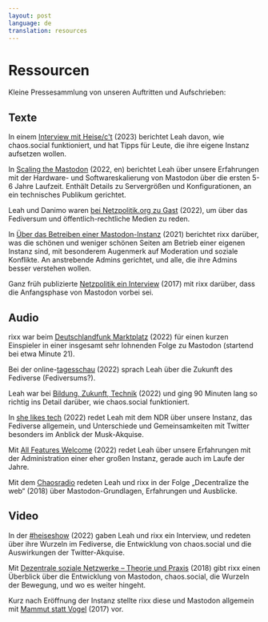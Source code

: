 ```yaml
---
layout: post
language: de
translation: resources
---
```

# Ressourcen

Kleine Pressesammlung von unseren Auftritten und Aufschrieben:

## Texte

In einem [Interview mit
Heise/c't](https://www.heise.de/hintergrund/Mastodon-Instanz-chaos-social-Admin-Leah-Oswald-berichtet-ueber-ihre-Erfahrungen-7468272.html)
(2023) berichtet Leah davon, wie chaos.social funktioniert, und hat Tipps für Leute, die ihre eigene Instanz aufsetzen
wollen.

In [Scaling the Mastodon](https://leah.is/posts/scaling-the-mastodon/) (2022, en) berichtet Leah über unsere Erfahrungen
mit der Hardware- und Softwareskalierung von Mastodon über die ersten 5-6 Jahre Laufzeit. Enthält Details zu
Servergrößen und Konfigurationen, an ein technisches Publikum gerichtet.

Leah und Danimo waren [bei Netzpolitik.org zu
Gast](https://netzpolitik.org/2022/neues-aus-dem-fernsehrat-86-stimmen-aus-dem-fediverse/) (2022), um über das
Fediversum und öffentlich-rechtliche Medien zu reden.

In [Über das Betreiben einer Mastodon-Instanz](https://rixx.de/de/blog/on-running-a-mastodon-instance/) (2021) berichtet
rixx darüber, was die schönen und weniger schönen Seiten am Betrieb einer eigenen Instanz sind, mit besonderem Augenmerk
auf Moderation und soziale Konflikte. An anstrebende Admins gerichtet, und alle, die ihre Admins besser verstehen
wollen.

Ganz früh publizierte [Netzpolitik ein
Interview](https://netzpolitik.org/2017/interview-die-anfangsphase-des-alternativen-sozialen-netzwerks-mastodon-ist-vorueber/)
(2017) mit rixx darüber, dass die Anfangsphase von Mastodon vorbei sei.

## Audio

rixx war beim [Deutschlandfunk
Marktplatz](https://www.deutschlandfunk.de/marktplatz-29-12-2022-alternativen-zu-twitter-tiktok-facebook-und-co-dlf-b9ae9ddc-100.html)
(2022) für einen kurzen Einspieler in einer insgesamt sehr lohnenden Folge zu Mastodon (startend bei etwa Minute 21).

Bei der online-[tagesschau](https://www.youtube.com/watch?v=Vn3trbEbQ8Y&t=180s) (2022) sprach Leah über die Zukunft des
Fediverse (Fediversums?).

Leah war bei [Bildung, Zukunft,
Technik](https://bildung-zukunft-technik.de/2022/12/16/bzt098-moderation-einer-mastodon-instanz/) (2022) und ging 90
Minuten lang so richtig ins Detail darüber, wie chaos.social funktioniert.

In [she likes
tech](https://www.ardaudiothek.de/episode/she-likes-tech-der-podcast-ueber-technologie/troeoet-statt-tweet-mit-leah-oswald/ndr/12114311/)
(2022) redet Leah mit dem NDR über unsere Instanz, das Fediverse allgemein, und Unterschiede und Gemeinsamkeiten mit
Twitter besonders im Anblick der Musk-Akquise.

Mit [All Features Welcome](https://features-welcome.de/?podcast=all-features-welcome-009-mastodon) (2022) redet Leah
über unsere Erfahrungen mit der Administration einer eher großen Instanz, gerade auch im Laufe der Jahre.

Mit dem [Chaosradio](https://chaosradio.de/cr249-decentralizetheweb) redeten Leah und rixx in der Folge „Decentralize
the web“ (2018) über Mastodon-Grundlagen, Erfahrungen und Ausblicke.

## Video

In der [#heiseshow](https://www.youtube.com/watch?v=GfxFqJCTwuo) (2022) gaben Leah und rixx ein Interview, und redeten
über ihre Wurzeln im Fediverse, die Entwicklung von chaos.social und die Auswirkungen der Twitter-Akquise.

Mit [Dezentrale soziale Netzwerke – Theorie und
Praxis](https://media.ccc.de/v/gpn18-175-dezentrale-soziale-netzwerke-theorie-und-praxis) (2018) gibt rixx einen
Überblick über die Entwicklung von Mastodon, chaos.social, die Wurzeln der Bewegung, und wo es weiter hingeht.

Kurz nach Eröffnung der Instanz stellte rixx diese und Mastodon allgemein mit [Mammut statt
Vogel](https://media.ccc.de/v/gpn17-8575-mammut_statt_vogel) (2017) vor.
